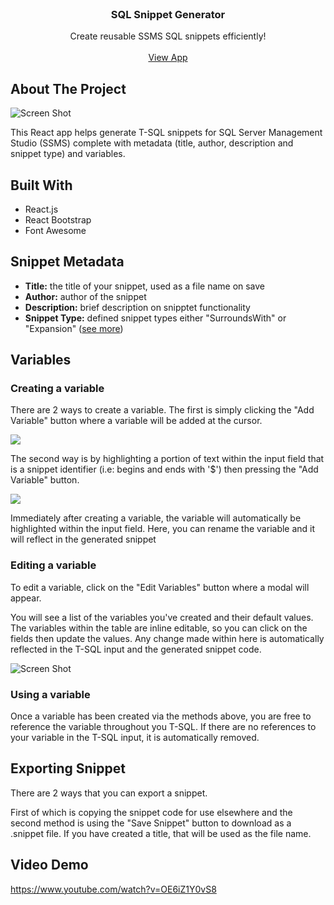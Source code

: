 <br/>
<p align="center">
  <h3 align="center">SQL Snippet Generator</h3>

  <p align="center">
    Create reusable SSMS SQL snippets efficiently!
    <br/>
    <br/>
    <a href="https://github.com/mathewedds/sql-snippet-generator">View App</a>
  </p>
</p>



## About The Project

![Screen Shot](https://i.imgur.com/AgrCOXO.png)

This React app helps generate T-SQL snippets for SQL Server Management Studio (SSMS) complete with metadata (title, author, description and snippet type) and variables.

## Built With

- React.js
- React Bootstrap
- Font Awesome

## Snippet Metadata
- <b>Title:</b> the title of your snippet, used as a file name on save
- <b>Author:</b> author of the snippet
- <b>Description:</b> brief description on snipptet functionality
- <b>Snippet Type:</b> defined snippet types either "SurroundsWith" or "Expansion" (<a href="https://learn.microsoft.com/en-us/sql/ssms/scripting/transact-sql-code-snippets?view=sql-server-ver16">see more</a>)

## Variables

### Creating a variable
There are 2 ways to create a variable. The first is simply clicking the "Add Variable" button where a variable will be added at the cursor.

![](https://i.imgur.com/OaEi4OR.gif)

The second way is by highlighting a portion of text within the input field that is a snippet identifier (i.e: begins and ends with '$') then pressing the "Add Variable" button.

![](https://i.imgur.com/XdCBG8r.gif)

Immediately after creating a variable, the variable will automatically be highlighted within the input field. Here, you can rename the variable and it will reflect in the generated snippet

### Editing a variable
To edit a variable, click on the "Edit Variables" button where a modal will appear.

You will see a list of the variables you've created and their default values. The variables within the table are inline editable, so you can click on the fields then update the values. Any change made within here is automatically reflected in the T-SQL input and the generated snippet code.

![Screen Shot](https://i.imgur.com/pGPGLTE.png)

### Using a variable
Once a variable has been created via the methods above, you are free to reference the variable throughout you T-SQL. If there are no references to your variable in the T-SQL input, it is automatically removed.

## Exporting Snippet
There are 2 ways that you can export a snippet.

First of which is copying the snippet code for use elsewhere and the second method is using the "Save Snippet" button to download as a .snippet file. If you have created a title, that will be used as the file name.

## Video Demo
https://www.youtube.com/watch?v=OE6iZ1Y0vS8